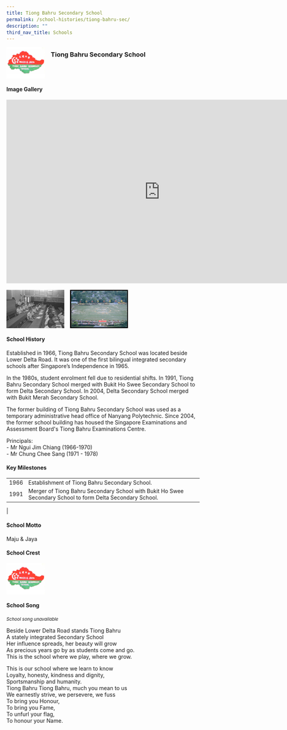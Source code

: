 ```yaml
---
title: Tiong Bahru Secondary School
permalink: /school-histories/tiong-bahru-sec/
description: ""
third_nav_title: Schools
---
```

<img src="/images/tiongbahrusec1.png" style="width:20%;margin-right:15px;" align="left">

### **Tiong Bahru Secondary School**

<br clear="left">

#### **Image Gallery**

<iframe src="https://docs.google.com/presentation/d/e/2PACX-1vTmkA2mQwESlm9S17on9DzHpznvL05FyV8QZWF5tIRvU64OfbyldJ1qNYaCP_gf_tJOq2blCMxB54Zo/embed?start=false&amp;loop=true&amp;delayms=5000" frameborder="0" width="800" height="479" allowfullscreen="true"></iframe>

<p><a href="https://staging.d1yxymztqoj7qn.amplifyapp.com/images/tiongbahrusec2.jpg">  
<img src="/images/tiongbahrusec2.jpg" style="width:30%;margin-right:15px;" align="left">
</a></p>

<p><a href="https://staging.d1yxymztqoj7qn.amplifyapp.com/images/tiongbahrusec3.jpg">  
<img src="/images/tiongbahrusec3.jpg" style="width:30%;margin-right:15px;" align="left">
</a></p>

<br clear="left">

#### **School History**
Established in 1966, Tiong Bahru Secondary School was located beside Lower Delta Road. It was one of the first bilingual&nbsp;integrated secondary schools after Singapore’s Independence in 1965.  
  
In the 1980s, student enrolment fell due to residential shifts. In 1991, Tiong Bahru Secondary School merged with Bukit Ho Swee Secondary School to form Delta Secondary School. In 2004, Delta Secondary School merged with Bukit Merah Secondary School.  
  
The former building of Tiong Bahru Secondary School was used as a temporary administrative head office of Nanyang Polytechnic. Since 2004, the former school building has housed the Singapore Examinations and Assessment Board's Tiong Bahru Examinations Centre.

Principals:<br>
\- Mr Ngui Jim Chiang (1966-1970)<br>
\- Mr Chung Chee Sang (1971 - 1978)

#### **Key Milestones**

|  |  |
|:---:|---|
| 1966 | Establishment of Tiong Bahru Secondary School. |
| 1991 | Merger of Tiong Bahru Secondary School with Bukit Ho Swee Secondary School to form Delta Secondary School. |
|

#### **School Motto**
Maju &amp; Jaya

#### **School Crest**
<img src="/images/tiongbahrusec1.png" style="width:20%;margin-right:15px;" align="left">



<br clear="left">

#### **School Song**
<small>*School song unavailable*</small>


Beside Lower Delta Road stands Tiong Bahru<br>
A stately integrated Secondary School<br>
Her influence spreads, her beauty will grow<br>
As precious years go by as students come and go.<br>
This is the school where we play, where we grow.

This is our school where we learn to know<br>
Loyalty, honesty, kindness and dignity,<br>
Sportsmanship and humanity.<br>
Tiong Bahru Tiong Bahru, much you mean to us<br>
We earnestly strive, we persevere, we fuss<br>
To bring you Honour,<br>
To bring you Fame,<br>
To unfurl your flag,<br>
To honour your Name.